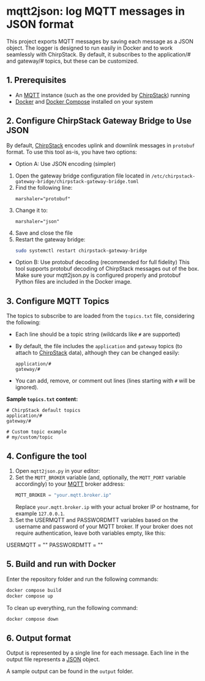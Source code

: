 # mqtt2json: log MQTT messages in JSON format

This project exports MQTT messages by saving each message as a JSON object.
The logger is designed to run easily in Docker and to work seamlessly with ChirpStack.
By default, it subscribes to the application/# and gateway/# topics, but these can be customized.

## 1. Prerequisites

- An [MQTT](https://mqtt.org) instance (such as the one provided by [ChirpStack](https://www.chirpstack.io)) running
- [Docker](https://www.docker.com) and [Docker Compose](https://docs.docker.com/compose/) installed on your system

## 2. Configure ChirpStack Gateway Bridge to Use JSON

By default, [ChirpStack](https://www.chirpstack.io) encodes uplink and downlink messages in `protobuf` format.
To use this tool as-is, you have two options:

- Option A: Use JSON encoding (simpler)

1. Open the gateway bridge configuration file located in `/etc/chirpstack-gateway-bridge/chirpstack-gateway-bridge.toml`
2. Find the following line:
    ```
    marshaler="protobuf"
    ```
3. Change it to:
    ```
    marshaler="json"
    ```
4. Save and close the file
5. Restart the gateway bridge:
    ```bash
    sudo systemctl restart chirpstack-gateway-bridge
    ```
- Option B: Use protobuf decoding (recommended for full fidelity)
This tool supports protobuf decoding of ChirpStack messages out of the box.
Make sure your mqtt2json.py is configured properly and protobuf Python files are included in the Docker image.
## 3. Configure MQTT Topics

The topics to subscribe to are loaded from the `topics.txt` file, considering the following:

* Each line should be a topic string (wildcards like `#` are supported)

* By default, the file includes the `application` and `gateway` topics (to attach to [ChirpStack](https://www.chirpstack.io) data), although they can be changed easily:

  ```
  application/#
  gateway/#
  ```

* You can add, remove, or comment out lines (lines starting with `#` will be ignored).

**Sample `topics.txt` content:**

```
# ChirpStack default topics
application/#
gateway/#

# Custom topic example
# my/custom/topic
```

## 4. Configure the tool

1. Open `mqtt2json.py` in your editor:
2. Set the `MQTT_BROKER` variable (and, optionally, the `MQTT_PORT` variable accordingly) to your [MQTT](https://mqtt.org) broker address:
    ```python
    MQTT_BROKER = "your.mqtt.broker.ip"
    ```
    Replace `your.mqtt.broker.ip` with your actual broker IP or hostname, for example `127.0.0.1`.
3. Set the USERMQTT and PASSWORDMTT variables based on the username and password of your MQTT broker.
If your broker does not require authentication, leave both variables empty, like this:

USERMQTT = ""
PASSWORDMTT = ""


## 5. Build and run with Docker

Enter the repository folder and run the following commands:
```bash
docker compose build
docker compose up
```

To clean up everything, run the following command:
```bash
docker compose down
```

## 6. Output format

Output is represented by a single line for each message.
Each line in the output file represents a [JSON](https://www.json.org) object.

A sample output can be found in the `output` folder.
